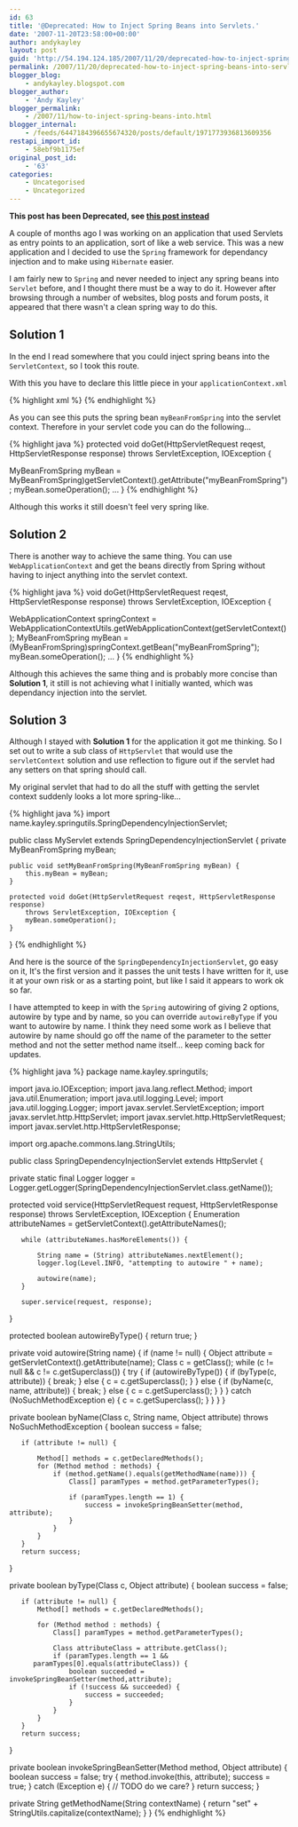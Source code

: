 ```yaml
---
id: 63
title: '@Deprecated: How to Inject Spring Beans into Servlets.'
date: '2007-11-20T23:58:00+00:00'
author: andykayley
layout: post
guid: 'http://54.194.124.185/2007/11/20/deprecated-how-to-inject-spring-beans-into-servlets/'
permalink: /2007/11/20/deprecated-how-to-inject-spring-beans-into-servlets/
blogger_blog:
    - andykayley.blogspot.com
blogger_author:
    - 'Andy Kayley'
blogger_permalink:
    - /2007/11/how-to-inject-spring-beans-into.html
blogger_internal:
    - /feeds/6447184396655674320/posts/default/1971773936813609356
restapi_import_id:
    - 58ebf9b1175ef
original_post_id:
    - '63'
categories:
    - Uncategorised
    - Uncategorized
---
```


**This post has been Deprecated, see [this post instead](/2008/06/29/how-to-inject-spring-beans-into-servlets-revisited/)**

A couple of months ago I was working on an application that used Servlets as entry points to an application, sort of like a web service. This was a new application and I decided to use the `Spring` framework for dependancy injection and to make using `Hibernate` easier.

I am fairly new to `Spring` and never needed to inject any spring beans into `Servlet` before, and I thought there must be a way to do it. However after browsing through a number of websites, blog posts and forum posts, it appeared that there wasn't a clean spring way to do this.

## Solution 1

In the end I read somewhere that you could inject spring beans into the `ServletContext`, so I took this route.

With this you have to declare this little piece in your `applicationContext.xml`

{% highlight xml %}
<bean class="org.springframework.web.context.support.ServletContextAttributeExporter">
 <property name="attributes">
     <map>
         <!-- inject the following beans into the servlet
context so the servlets can access them. -->
         <entry key="myBeanFromSpring">
             <ref bean="myBeanFromSpring"/>
         </entry>
     </map>
 </property>
</bean>
{% endhighlight %}

As you can see this puts the spring bean `myBeanFromSpring` into the servlet context. Therefore in your servlet code you can do the following…

{% highlight java %}
protected void doGet(HttpServletRequest reqest, HttpServletResponse response)
    throws ServletException, IOException {

   MyBeanFromSpring myBean = MyBeanFromSpring)getServletContext().getAttribute("myBeanFromSpring");
   myBean.someOperation();
   ...
}
{% endhighlight %}

Although this works it still doesn't feel very spring like.

## Solution 2

There is another way to achieve the same thing. You can use `WebApplicationContext` and get the beans directly from Spring without having to inject anything into the servlet context.

{% highlight java %}
void doGet(HttpServletRequest reqest, HttpServletResponse response) 
    throws ServletException, IOException {

   WebApplicationContext springContext = WebApplicationContextUtils.getWebApplicationContext(getServletContext());
   MyBeanFromSpring myBean =(MyBeanFromSpring)springContext.getBean("myBeanFromSpring");
   myBean.someOperation();
   ...
}
{% endhighlight %}

Although this achieves the same thing and is probably more concise than **Solution 1**, it still is not achieving what I initially wanted, which was dependancy injection into the servlet.

## Solution 3

Although I stayed with **Solution 1** for the application it got me thinking. So I set out to write a sub class of `HttpServlet` that would use the `servletContext` solution and use reflection to figure out if the servlet had any setters on that spring should call.

My original servlet that had to do all the stuff with getting the servlet context suddenly looks a lot more spring-like…

{% highlight java %}
import name.kayley.springutils.SpringDependencyInjectionServlet;

public class MyServlet extends SpringDependencyInjectionServlet {
    private MyBeanFromSpring myBean;
    
    public void setMyBeanFromSpring(MyBeanFromSpring myBean) {
        this.myBean = myBean;
    }

    protected void doGet(HttpServletRequest reqest, HttpServletResponse response)
        throws ServletException, IOException {
        myBean.someOperation();
    }
}
{% endhighlight %}

And here is the source of the `SpringDependencyInjectionServlet`, go easy on it, It's the first version and it passes the unit tests I have written for it, use it at your own risk or as a starting point, but like I said it appears to work ok so far.

I have attempted to keep in with the `Spring` autowiring of giving 2 options, autowire by type and by name, so you can override `autowireByType` if you want to autowire by name. I think they need some work as I believe that autowire by name should go off the name of the parameter to the setter method and not the setter method name itself… keep coming back for updates.

{% highlight java %}
package name.kayley.springutils;

import java.io.IOException;
import java.lang.reflect.Method;
import java.util.Enumeration;
import java.util.logging.Level;
import java.util.logging.Logger;
import javax.servlet.ServletException;
import javax.servlet.http.HttpServlet;
import javax.servlet.http.HttpServletRequest;
import javax.servlet.http.HttpServletResponse;

import org.apache.commons.lang.StringUtils;

public class SpringDependencyInjectionServlet extends HttpServlet {

   private static final Logger logger =
Logger.getLogger(SpringDependencyInjectionServlet.class.getName());

   protected void service(HttpServletRequest request,
HttpServletResponse response) throws ServletException, IOException {
       Enumeration attributeNames = getServletContext().getAttributeNames();

       while (attributeNames.hasMoreElements()) {

           String name = (String) attributeNames.nextElement();
           logger.log(Level.INFO, "attempting to autowire " + name);

           autowire(name);
       }

       super.service(request, response);
   }

   protected boolean autowireByType() {
       return true;
   }

   private void autowire(String name) {
       if (name != null) {
           Object attribute = getServletContext().getAttribute(name);
           Class c = getClass();
           while (c != null && c != c.getSuperclass()) {
               try {
                   if (autowireByType()) {
                       if (byType(c, attribute)) {
                           break;
                       }
                       else {
                           c = c.getSuperclass();
                       }
                   }
                   else {
                       if (byName(c, name, attribute)) {
                           break;
                       }
                       else {
                           c = c.getSuperclass();
                       }
                   }
               }
               catch (NoSuchMethodException e) {
                   c = c.getSuperclass();
               }
           }
       }
   }

   private boolean byName(Class c, String name, Object attribute)
       throws NoSuchMethodException {
       boolean success = false;

       if (attribute != null) {

           Method[] methods = c.getDeclaredMethods();
           for (Method method : methods) {
               if (method.getName().equals(getMethodName(name))) {
                   Class[] paramTypes = method.getParameterTypes();

                   if (paramTypes.length == 1) {
                       success = invokeSpringBeanSetter(method, attribute);
                   }
               }
           }
       }
       return success;
   }

   private boolean byType(Class c, Object attribute) {
       boolean success = false;

       if (attribute != null) {
           Method[] methods = c.getDeclaredMethods();

           for (Method method : methods) {
               Class[] paramTypes = method.getParameterTypes();

               Class attributeClass = attribute.getClass();
               if (paramTypes.length == 1 &&
          paramTypes[0].equals(attributeClass)) {
                   boolean succeeded = invokeSpringBeanSetter(method,attribute);
                   if (!success && succeeded) {
                       success = succeeded;
                   }
               }
           }
       }
       return success;
   }

   private boolean invokeSpringBeanSetter(Method method, Object attribute) {
       boolean success = false;
       try {
           method.invoke(this, attribute);
           success = true;
       }
       catch (Exception e) {
           // TODO do we care?
       }
       return success;
   }

   private String getMethodName(String contextName) {
       return "set" + StringUtils.capitalize(contextName);
   }
}
{% endhighlight %}
